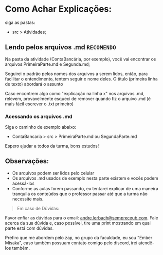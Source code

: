 # Como Achar Explicações:

siga as pastas:
- src > Atividades;

## Lendo pelos arquivos .md ```RECOMENDO```
Na pasta da atividade (ContaBancária, por exemplo), você vai encontrar os arquivos PrimeiraParte.md e Segunda.md;

Seguirei o padrão pelos nomes dos arquivos a serem lidos, então, para facilitar o entendimento, tentem seguir o nome deles. O título (primeira linha de texto) abordará o assunto

Caso encontrem algo como "explicação na linha x" nos arquivos .md, relevem, provavelmente esqueci de remover quando fiz o arquivo .md (é mais fácil escrever o .txt primeiro)

### Acessando os arquivos .md
Siga o caminho de exemplo abaixo:

- ContaBancaria > src > PrimeiraParte.md ou SegundaParte.md

Espero ajudar a todos da turma, bons estudos!

## Observações:

- Os arquivos podem ser lidos pelo celular
- Os arquivos .md usados de exemplo nesta parte existem e vocês podem acessá-los
- Conforme as aulas forem passando, eu tentarei explicar de uma maneira tranquila os conteúdos que o professor passar até que a turma não necessite mais.

> Em caso de Dúvidas:

Favor enfiar as dúvidas para o email: andre.lerbach@sempreceub.com. Fale acerca da sua dúvida e, caso possível, tire uma print mostrando em qual parte está com dúvidas.

Prefiro que me abordem pelo zap, no grupo da faculdade, eu sou "Ember Misaka", caso também possuam contato comigo pelo discord, irei atendê-los também.
